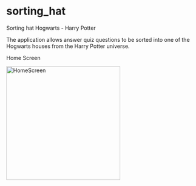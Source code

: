 # sorting_hat

Sorting hat Hogwarts - Harry Potter

The application allows answer quiz questions to be sorted into one of the Hogwarts houses from the Harry Potter universe.

Home Screen

<img src="https://github.com/user-attachments/assets/7d178f19-4a41-4248-bf59-a78a185ad552" alt="HomeScreen" width="300">
